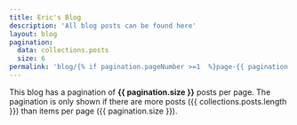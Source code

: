 ```yaml
---
title: Eric's Blog
description: 'All blog posts can be found here'
layout: blog
pagination:
  data: collections.posts
  size: 6
permalink: 'blog/{% if pagination.pageNumber >=1  %}page-{{ pagination.pageNumber + 1 }}/{% endif %}index.html'
---
```


This blog has a pagination of **{{ pagination.size }}** posts per page.
The pagination is only shown if there are more posts ({{ collections.posts.length }}) than items per page ({{ pagination.size }}).